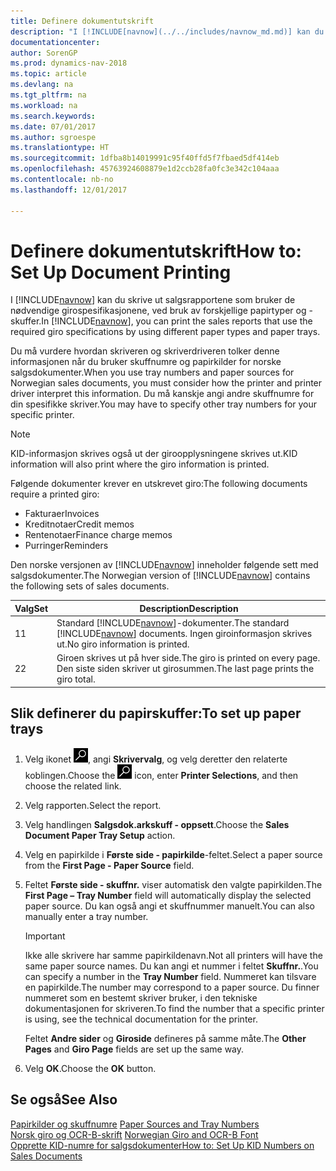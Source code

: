 ```yaml
---
title: Definere dokumentutskrift
description: "I [!INCLUDE[navnow](../../includes/navnow_md.md)] kan du skrive ut salgsrapportene som bruker de nødvendige girospesifikasjonene, ved bruk av forskjellige papirtyper og -skuffer."
documentationcenter: 
author: SorenGP
ms.prod: dynamics-nav-2018
ms.topic: article
ms.devlang: na
ms.tgt_pltfrm: na
ms.workload: na
ms.search.keywords: 
ms.date: 07/01/2017
ms.author: sgroespe
ms.translationtype: HT
ms.sourcegitcommit: 1dfba8b14019991c95f40ffd5f7fbaed5df414eb
ms.openlocfilehash: 45763924608879e1d2ccb28fa0fc3e342c104aaa
ms.contentlocale: nb-no
ms.lasthandoff: 12/01/2017

---
```

# <a name="how-to-set-up-document-printing"></a><span data-ttu-id="90733-103">Definere dokumentutskrift</span><span class="sxs-lookup"><span data-stu-id="90733-103">How to: Set Up Document Printing</span></span>
<span data-ttu-id="90733-104">I [!INCLUDE[navnow](../../includes/navnow_md.md)] kan du skrive ut salgsrapportene som bruker de nødvendige girospesifikasjonene, ved bruk av forskjellige papirtyper og -skuffer.</span><span class="sxs-lookup"><span data-stu-id="90733-104">In [!INCLUDE[navnow](../../includes/navnow_md.md)], you can print the sales reports that use the required giro specifications by using different paper types and paper trays.</span></span>  

<span data-ttu-id="90733-105">Du må vurdere hvordan skriveren og skriverdriveren tolker denne informasjonen når du bruker skuffnumre og papirkilder for norske salgsdokumenter.</span><span class="sxs-lookup"><span data-stu-id="90733-105">When you use tray numbers and paper sources for Norwegian sales documents, you must consider how the printer and printer driver interpret this information.</span></span> <span data-ttu-id="90733-106">Du må kanskje angi andre skuffnumre for din spesifikke skriver.</span><span class="sxs-lookup"><span data-stu-id="90733-106">You may have to specify other tray numbers for your specific printer.</span></span>  

> [!NOTE]  
>  <span data-ttu-id="90733-107">KID-informasjon skrives også ut der giroopplysningene skrives ut.</span><span class="sxs-lookup"><span data-stu-id="90733-107">KID information will also print where the giro information is printed.</span></span>  

<span data-ttu-id="90733-108">Følgende dokumenter krever en utskrevet giro:</span><span class="sxs-lookup"><span data-stu-id="90733-108">The following documents require a printed giro:</span></span>  

- <span data-ttu-id="90733-109">Fakturaer</span><span class="sxs-lookup"><span data-stu-id="90733-109">Invoices</span></span>  
- <span data-ttu-id="90733-110">Kreditnotaer</span><span class="sxs-lookup"><span data-stu-id="90733-110">Credit memos</span></span>  
- <span data-ttu-id="90733-111">Rentenotaer</span><span class="sxs-lookup"><span data-stu-id="90733-111">Finance charge memos</span></span>  
- <span data-ttu-id="90733-112">Purringer</span><span class="sxs-lookup"><span data-stu-id="90733-112">Reminders</span></span>  

<span data-ttu-id="90733-113">Den norske versjonen av [!INCLUDE[navnow](../../includes/navnow_md.md)] inneholder følgende sett med salgsdokumenter.</span><span class="sxs-lookup"><span data-stu-id="90733-113">The Norwegian version of [!INCLUDE[navnow](../../includes/navnow_md.md)] contains the following sets of sales documents.</span></span>  

|<span data-ttu-id="90733-114">**Valg**</span><span class="sxs-lookup"><span data-stu-id="90733-114">**Set**</span></span>|<span data-ttu-id="90733-115">Description</span><span class="sxs-lookup"><span data-stu-id="90733-115">Description</span></span>|  
|-------------|---------------------------------------|  
|<span data-ttu-id="90733-116">1</span><span class="sxs-lookup"><span data-stu-id="90733-116">1</span></span>|<span data-ttu-id="90733-117">Standard [!INCLUDE[navnow](../../includes/navnow_md.md)]-dokumenter.</span><span class="sxs-lookup"><span data-stu-id="90733-117">The standard [!INCLUDE[navnow](../../includes/navnow_md.md)] documents.</span></span> <span data-ttu-id="90733-118">Ingen giroinformasjon skrives ut.</span><span class="sxs-lookup"><span data-stu-id="90733-118">No giro information is printed.</span></span>|  
|<span data-ttu-id="90733-119">2</span><span class="sxs-lookup"><span data-stu-id="90733-119">2</span></span>|<span data-ttu-id="90733-120">Giroen skrives ut på hver side.</span><span class="sxs-lookup"><span data-stu-id="90733-120">The giro is printed on every page.</span></span> <span data-ttu-id="90733-121">Den siste siden skriver ut girosummen.</span><span class="sxs-lookup"><span data-stu-id="90733-121">The last page prints the giro total.</span></span>|  

## <a name="to-set-up-paper-trays"></a><span data-ttu-id="90733-122">Slik definerer du papirskuffer:</span><span class="sxs-lookup"><span data-stu-id="90733-122">To set up paper trays</span></span>  

1.  <span data-ttu-id="90733-123">Velg ikonet ![Søk etter side eller rapport](../../media/ui-search/search_small.png "Søk etter side eller rapport"), angi **Skrivervalg**, og velg deretter den relaterte koblingen.</span><span class="sxs-lookup"><span data-stu-id="90733-123">Choose the ![Search for Page or Report](../../media/ui-search/search_small.png "Search for Page or Report icon") icon, enter **Printer Selections**, and then choose the related link.</span></span>  
2.  <span data-ttu-id="90733-124">Velg rapporten.</span><span class="sxs-lookup"><span data-stu-id="90733-124">Select the report.</span></span>  
3.  <span data-ttu-id="90733-125">Velg handlingen **Salgsdok.arkskuff - oppsett**.</span><span class="sxs-lookup"><span data-stu-id="90733-125">Choose the **Sales Document Paper Tray Setup** action.</span></span>  
4.  <span data-ttu-id="90733-126">Velg en papirkilde i **Første side - papirkilde**-feltet.</span><span class="sxs-lookup"><span data-stu-id="90733-126">Select a paper source from the **First Page - Paper Source** field.</span></span>  
5.  <span data-ttu-id="90733-127">Feltet **Første side - skuffnr.** viser automatisk den valgte papirkilden.</span><span class="sxs-lookup"><span data-stu-id="90733-127">The **First Page – Tray Number** field will automatically display the selected paper source.</span></span> <span data-ttu-id="90733-128">Du kan også angi et skuffnummer manuelt.</span><span class="sxs-lookup"><span data-stu-id="90733-128">You can also manually enter a tray number.</span></span>  

    > [!IMPORTANT]  
    >  <span data-ttu-id="90733-129">Ikke alle skrivere har samme papirkildenavn.</span><span class="sxs-lookup"><span data-stu-id="90733-129">Not all printers will have the same paper source names.</span></span> <span data-ttu-id="90733-130">Du kan angi et nummer i feltet **Skuffnr.**.</span><span class="sxs-lookup"><span data-stu-id="90733-130">You can specify a number in the **Tray Number** field.</span></span> <span data-ttu-id="90733-131">Nummeret kan tilsvare en papirkilde.</span><span class="sxs-lookup"><span data-stu-id="90733-131">The number may correspond to a paper source.</span></span> <span data-ttu-id="90733-132">Du finner nummeret som en bestemt skriver bruker, i den tekniske dokumentasjonen for skriveren.</span><span class="sxs-lookup"><span data-stu-id="90733-132">To find the number that a specific printer is using, see the technical documentation for the printer.</span></span>  

    <span data-ttu-id="90733-133">Feltet **Andre sider** og **Giroside** defineres på samme måte.</span><span class="sxs-lookup"><span data-stu-id="90733-133">The **Other Pages** and **Giro Page** fields are set up the same way.</span></span>  

6.  <span data-ttu-id="90733-134">Velg **OK**.</span><span class="sxs-lookup"><span data-stu-id="90733-134">Choose the **OK** button.</span></span>  

## <a name="see-also"></a><span data-ttu-id="90733-135">Se også</span><span class="sxs-lookup"><span data-stu-id="90733-135">See Also</span></span>  
 <span data-ttu-id="90733-136">[Papirkilder og skuffnumre](paper-sources-and-tray-numbers.md) </span><span class="sxs-lookup"><span data-stu-id="90733-136">[Paper Sources and Tray Numbers](paper-sources-and-tray-numbers.md) </span></span>  
 <span data-ttu-id="90733-137">[Norsk giro og OCR-B-skrift](norwegian-giro-and-ocr-b-font.md) </span><span class="sxs-lookup"><span data-stu-id="90733-137">[Norwegian Giro and OCR-B Font](norwegian-giro-and-ocr-b-font.md) </span></span>  
 [<span data-ttu-id="90733-138">Opprette KID-numre for salgsdokumenter</span><span class="sxs-lookup"><span data-stu-id="90733-138">How to: Set Up KID Numbers on Sales Documents</span></span>](how-to-set-up-kid-numbers-on-sales-documents.md)

